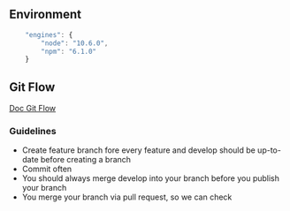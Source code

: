 Environment
------

```javascript
	"engines": {
		"node": "10.6.0",
		"npm": "6.1.0"
	}
```

Git Flow
------ 

[Doc Git Flow](https://danielkummer.github.io/git-flow-cheatsheet/)

### Guidelines

- Create feature branch fore every feature and develop should be up-to-date before creating a branch
- Commit often 
- You should always merge develop into your branch before you publish your branch
- You merge your branch via pull request, so we can check